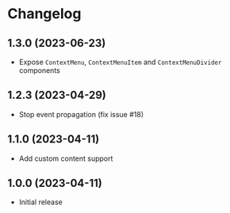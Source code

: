 # Changelog

## 1.3.0 (2023-06-23)

- Expose `ContextMenu`, `ContextMenuItem` and `ContextMenuDivider` components

## 1.2.3 (2023-04-29)

- Stop event propagation (fix issue #18)

## 1.1.0 (2023-04-11)

- Add custom content support

## 1.0.0 (2023-04-11)

- Initial release
